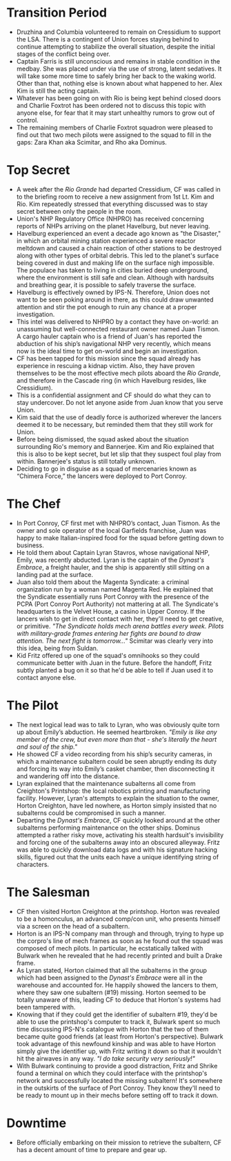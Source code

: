 # Transition Period
- Druzhina and Columbia volunteered to remain on Cressidium to support the LSA. There is a contingent of Union forces staying behind to continue attempting to stabilize the overall situation, despite the initial stages of the conflict being over.
- Captain Farris is still unconscious and remains in stable condition in the medbay. She was placed under via the use of strong, latent sedatives. It will take some more time to safely bring her back to the waking world. Other than that, nothing else is known about what happened to her. Alex Kim is still the acting captain.
- Whatever has been going on with Rio is being kept behind closed doors and Charlie Foxtrot has been ordered not to discuss this topic with anyone else, for fear that it may start unhealthy rumors to grow out of control.
- The remaining members of Charlie Foxtrot squadron were pleased to find out that two mech pilots were assigned to the squad to fill in the gaps: Zara Khan aka Scimitar, and Rho aka Dominus.

# Top Secret
- A week after the *Rio Grande* had departed Cressidium, CF was called in to the briefing room to receive a new assignment from 1st Lt. Kim and Rio. Kim repeatedly stressed that everything discussed was to stay secret between only the people in the room.
- Union's NHP Regulatory Office (NHPRO) has received concerning reports of NHPs arriving on the planet Havelburg, but never leaving.
- Havelburg experienced an event a decade ago known as "the Disaster," in which an orbital mining station experienced a severe reactor meltdown and caused a chain reaction of other stations to be destroyed along with other types of orbital debris. This led to the planet's surface being covered in dust and making life on the surface nigh impossible. The populace has taken to living in cities buried deep underground, where the environment is still safe and clean. Although with hardsuits and breathing gear, it is possible to safely traverse the surface.
- Havelburg is effectively owned by IPS-N. Therefore, Union does not want to be seen poking around in there, as this could draw unwanted attention and stir the pot enough to ruin any chance at a proper investigation.
- This intel was delivered to NHPRO by a contact they have on-world: an unassuming but well-connected restaurant owner named Juan Tismon. A cargo hauler captain who is a friend of Juan's has reported the abduction of his ship’s navigational NHP very recently, which means now is the ideal time to get on-world and begin an investigation.
- CF has been tapped for this mission since the squad already has experience in rescuing a kidnap victim. Also, they have proven themselves to be the most effective mech pilots aboard the *Rio Grande*, and therefore in the Cascade ring (in which Havelburg resides, like Cressidium).
- This is a confidential assignment and CF should do what they can to stay undercover. Do not let anyone aside from Juan know that you serve Union.
- Kim said that the use of deadly force is authorized wherever the lancers deemed it to be necessary, but reminded them that they still work for Union.
- Before being dismissed, the squad asked about the situation surrounding Rio's memory and Bannerjee. Kim and Rio explained that this is also to be kept secret, but let slip that they suspect foul play from within. Bannerjee's status is still totally unknown.
- Deciding to go in disguise as a squad of mercenaries known as “Chimera Force,” the lancers were deployed to Port Conroy.

# The Chef
- In Port Conroy, CF first met with NHPRO’s contact, Juan Tismon. As the owner and sole operator of the local Garfields franchise, Juan was happy to make Italian-inspired food for the squad before getting down to business.
- He told them about Captain Lyran Stavros, whose navigational NHP, Emily, was recently abducted. Lyran is the captain of the *Dynast's Embrace*, a freight hauler, and the ship is apparently still sitting on a landing pad at the surface.
- Juan also told them about the Magenta Syndicate: a criminal organization run by a woman named Magenta Red. He explained that the Syndicate essentially runs Port Conroy with the presence of the PCPA (Port Conroy Port Authority) not mattering at all. The Syndicate's headquarters is the Velvet House, a casino in Upper Conroy. If the lancers wish to get in direct contact with her, they'll need to get creative, or primitive. *"The Syndicate holds mech arena battles every week. Pilots with military-grade frames entering her fights are bound to draw attention. The next fight is tomorrow..."* Scimitar was clearly very into this idea, being from Suldan.
- Kid Fritz offered up one of the squad's omnihooks so they could communicate better with Juan in the future. Before the handoff, Fritz subtly planted a bug on it so that he'd be able to tell if Juan used it to contact anyone else.

# The Pilot
- The next logical lead was to talk to Lyran, who was obviously quite torn up about Emily’s abduction. He seemed heartbroken. *"Emily is like any member of the crew, but even more than that - she's literally the heart and soul of the ship."*
- He showed CF a video recording from his ship’s security cameras, in which a maintenance subaltern could be seen abruptly ending its duty and forcing its way into Emily’s casket chamber, then disconnecting it and wandering off into the distance.
- Lyran explained that the maintenance subalterns all come from Creighton's Printshop: the local robotics printing and manufacturing facility. However, Lyran's attempts to explain the situation to the owner, Horton Creighton, have led nowhere, as Horton simply insisted that no subalterns could be compromised in such a manner.
- Departing the *Dynast's Embrace*, CF quickly looked around at the other subalterns performing maintenance on the other ships. Dominus attempted a rather risky move, activating his stealth hardsuit's invisibility and forcing one of the subalterns away into an obscured alleyway. Fritz was able to quickly download data logs and with his signature hacking skills, figured out that the units each have a unique identifying string of characters.

# The Salesman
- CF then visited Horton Creighton at the printshop. Horton was revealed to be a homonculus, an advanced comp/con unit, who presents himself via a screen on the head of a subaltern.
- Horton is an IPS-N company man through and through, trying to hype up the corpro's line of mech frames as soon as he found out the squad was composed of mech pilots. In particular, he ecstatically talked with Bulwark when he revealed that he had recently printed and built a Drake frame.
- As Lyran stated, Horton claimed that all the subalterns in the group which had been assigned to the *Dynast's Embrace* were all in the warehouse and accounted for. He happily showed the lancers to them, where they saw one subaltern (#19) missing. Horton seemed to be totally unaware of this, leading CF to deduce that Horton's systems had been tampered with.
- Knowing that if they could get the identifier of subaltern #19, they'd be able to use the printshop's computer to track it, Bulwark spent so much time discussing IPS-N's catalogue with Horton that the two of them became quite good friends (at least from Horton's perspective). Bulwark took advantage of this newfound kinship and was able to have Horton simply give the identifier up, with Fritz writing it down so that it wouldn't hit the airwaves in any way. *"I do take security very seriously!"*
- With Bulwark continuing to provide a good distraction, Fritz and Shrike found a terminal on which they could interface with the printshop's network and successfully located the missing subaltern! It's somewhere in the outskirts of the surface of Port Conroy. They know they'll need to be ready to mount up in their mechs before setting off to track it down.

# Downtime
- Before officially embarking on their mission to retrieve the subaltern, CF has a decent amount of time to prepare and gear up.